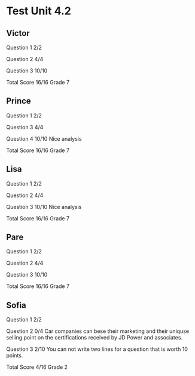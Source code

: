 # Test Unit 4.2

## Victor

Question 1      2/2

Question 2      4/4

Question 3      10/10

Total Score     16/16 Grade 7

## Prince

Question 1      2/2

Question 3      4/4

Question 4      10/10
                Nice analysis

Total Score     16/16 Grade 7

## Lisa

Question 1      2/2

Question 2      4/4

Question 3      10/10
                Nice analysis

Total Score     16/16 Grade 7

## Pare

Question 1      2/2

Question 2      4/4

Question 3      10/10

Total Score     16/16 Grade 7

## Sofia

Question 1      2/2

Question 2      0/4
                Car companies can bese their marketing and their uniquse selling point
                on the certifications received by JD Power and associates.

Question 3      2/10
                You can not write two lines for a question that is worth 10 points.

Total Score     4/16 Grade 2
